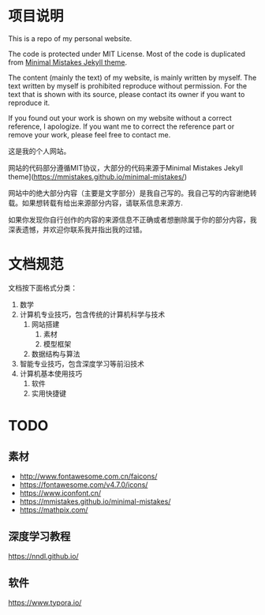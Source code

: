 # 项目说明

This is a repo of my personal website.

The code is protected under MIT License. Most of the code is duplicated from [Minimal Mistakes Jekyll theme](https://mmistakes.github.io/minimal-mistakes/).

The content (mainly the text) of my website, is mainly written by myself. The text written by myself is prohibited reproduce without permission. For the text that is shown with its source, please contact its owner if you want to reproduce it.

If you found out your work is shown on my website without a correct reference, I apologize. If you want me to correct the reference part or remove your work, please feel free to contact me.

这是我的个人网站。

网站的代码部分遵循MIT协议，大部分的代码来源于Minimal Mistakes Jekyll theme](https://mmistakes.github.io/minimal-mistakes/)

网站中的绝大部分内容（主要是文字部分）是我自己写的。我自己写的内容谢绝转载。如果想转载有给出来源部分内容，请联系信息来源方.

如果你发现你自行创作的内容的来源信息不正确或者想删除属于你的部分内容，我深表遗憾，并欢迎你联系我并指出我的过错。

# 文档规范

文档按下面格式分类：

1. 数学
2. 计算机专业技巧，包含传统的计算机科学与技术
    1. 网站搭建
        1. 素材
        2. 模型框架
    2. 数据结构与算法
3. 智能专业技巧，包含深度学习等前沿技术
4. 计算机基本使用技巧
    1. 软件
    2. 实用快捷键

# TODO

## 素材

- http://www.fontawesome.com.cn/faicons/
- https://fontawesome.com/v4.7.0/icons/
- https://www.iconfont.cn/
- https://mmistakes.github.io/minimal-mistakes/
- https://mathpix.com/

## 深度学习教程

https://nndl.github.io/

## 软件

https://www.typora.io/

